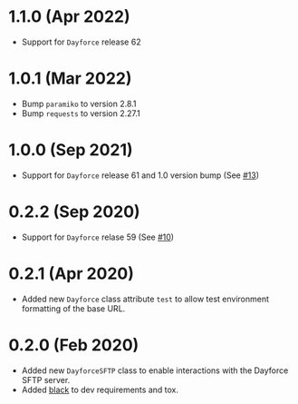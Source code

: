 # 1.1.0 (Apr 2022)

 - Support for `Dayforce` release 62

# 1.0.1 (Mar 2022)

 - Bump `paramiko` to version 2.8.1
 - Bump `requests` to version 2.27.1

# 1.0.0 (Sep 2021)

 - Support for `Dayforce` release 61 and 1.0 version bump (See [#13](https://github.com/goodeggs/dayforce-client/pull/13))

# 0.2.2 (Sep 2020)

 - Support for `Dayforce` relase 59 (See [#10](https://github.com/goodeggs/dayforce-client/pull/10))

# 0.2.1 (Apr 2020)

 - Added new `Dayforce` class attribute `test` to allow test environment formatting of the base URL.

# 0.2.0 (Feb 2020)

 - Added new `DayforceSFTP` class to enable interactions with the Dayforce SFTP server.
 - Added [black](https://black.readthedocs.io/en/stable/) to dev requirements and tox.
